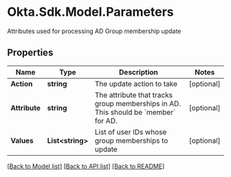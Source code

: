 # Okta.Sdk.Model.Parameters
Attributes used for processing AD Group membership update

## Properties

Name | Type | Description | Notes
------------ | ------------- | ------------- | -------------
**Action** | **string** | The update action to take | [optional] 
**Attribute** | **string** | The attribute that tracks group memberships in AD. This should be &#x60;member&#x60; for AD. | [optional] 
**Values** | **List&lt;string&gt;** | List of user IDs whose group memberships to update | [optional] 

[[Back to Model list]](../README.md#documentation-for-models) [[Back to API list]](../README.md#documentation-for-api-endpoints) [[Back to README]](../README.md)

